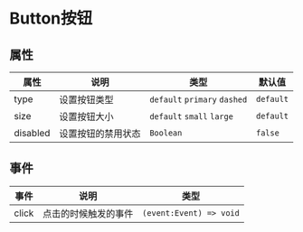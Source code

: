 # Button按钮

<demo style="margin:20px 0" src="./demos/basic.vue"></demo>
<demo style="margin:20px 0" src="./demos/disabled.vue"></demo>
<demo style="margin:20px 0" src="./demos/size.vue"></demo>

## 属性

| 属性           |      说明       |    类型     |  默认值         |
| ------------- | -------------  | -------------  | ------------- |
| type          |  设置按钮类型     | `default`  `primary`  `dashed` | `default` |
| size          |   设置按钮大小   |   `default`  `small`  `large`  | `default` |
| disabled      |   设置按钮的禁用状态    | `Boolean` |  `false`  |

## 事件

| 事件           |      说明       |    类型     |  
| ------------- | -------------  | -------------  |
| click          |  点击的时候触发的事件    | `(event:Event) => void`  |

